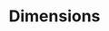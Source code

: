 ---
bigquery: https://console.cloud.google.com/bigquery?p=covid-19-dimensions-ai&page=table&d=data&t=publications
contributors: Digital Science, https://www.digital-science.com/
cost: Free for personal, non-commercial use.
description: Dimensions contains more than 100 million publications, ranging from
  articles published in scholarly journals, books and book chapters, to preprints
  and conference proceedings. All publications are contextualized with linked data
  sets, funding, publications, patents, clinical trials, and policy documents. You
  can also view associated categories, funders, institutions, and researcher profiles.
documentation: https://docs.dimensions.ai/bigquery/index.html
last_edit: 04/08/2022, 05:22:07
location: https://www.dimensions.ai/products/free/
maintained_by: Digital Science, https://www.digital-science.com/
schema_fields:
- funding_amount
- filing_date
- funding_nzd
- research_org_cities
- categories
- end_date
- end_year
- granted_year
- book_title
- researcher_ids
- patent_ids
- category_for
- active_years
- acronym
- conference
- subtitles
- pages
- concepts
- original_assignee
- description
- source_id
- research_org_city_names
- funder_org_cities
- altmetrics
- funding_eur
- inventor_names
- pmid
- license
- category_rcdc
- wikipedia_url
- language
- research_orgs
- associated_publication_id
- legal_status
- associated_grant_ids
- created_date
- funding_cad
- book_series_title
- start_year
- pmcid
- funder_org_countries
- funding_currency
- foa_number
- funder_orgs
- date_imported_gbq
- date_inserted
- current_assignee_countries
- eisbn
- funder_countries
- priority_date
- email_address
- funder_org
- current_assignee_orgs
- gender
- citations
- kind
- cited_by_ids
- current_assignee
- repository_url
- type
- research_org_state_codes
- funding_details
- relationships
- expiration_year
- issue
- research_org_country_names
- title
- funding_cny
- associated_publication_arxiv_id
- open_access_categories
- research_org_countries
- conditions
- category_icrp_ct
- established
- proceedings_title
- granted_date
- category_sdg
- funding_aud
- linkout
- category_hra
- family_count
- journal
- ipcr
- expiration_date
- category_bra
- funding_usd
- filing_year
- organisation_details
- grant_number
- registry
- acronyms
- publication_date
- repository_id
- associated_publication_pmid
- category_uoa
- cpc
- authors
- abstract
- volume
- application_number
- original_assignee_orgs
- funding_gbp
- legal_events
- publication_ids
- links
- category_hrcs_rac
- phase
- start_date
- funding_jpy
- metrics
- jurisdiction
- editors
- isbn
- repository_name
- types
- associated_publication_doi
- labels
- date_normal
- category_hrcs_hc
- publication_year
- family_members_ids
- doi
- funder_org_state_codes
- assignee_countries
- year
- address
- external_ids
- brief_title
- original_abstract
- date
- date_modified
- name
- family_id
- aliases
- open_access_categories_v2
- filing_status
- parent_id
- research_org_state_names
- date_print
- investigators
- funder_org_acronyms
- mesh_headings
- arxiv_id
- citations_count
- resulting_publication_ids
- citation_string
- funding_chf
- priority_year
- embargo_date
- journal_lists
- clinical_trial_ids
- status
- category_icrp_cso
- resulting_publication_doi
- date_online
- publisher
- interventions
- original_title
- acknowledgements
- supporting_grant_ids
- id
- reference_ids
- original_assignee_countries
- assignee_orgs
- mesh_terms
shortname: dimensions
tags:
- scholarly literature
- patents
- funding
- clinical trials
- academic profiles
terms_of_use: 'Use of both the Dimensions COVID-19 dataset and full Dimensions dataset
  are subject to the Dimensions Terms of use: https://www.dimensions.ai/policies-terms-legal '
title: Dimensions
uuid: dcff88bd-fe6b-4fdb-8159-809bf9d7bc1c
---